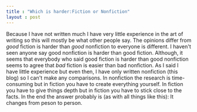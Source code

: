 ```yaml
---
title : "Which is harder:Fiction or Nonfiction"
layout : post
---
```

Because I have not written much I have very little experience in the art of writing so this will mostly be what other
people say.
The opinions differ from _good_ fiction is harder than _good_ nonfiction to everyone is different. I haven't
seen anyone say good nonfiction is harder than good fiction. Although, it seems that everybody who said good fiction is
harder than good nonfiction seems to agree that _bad_ fiction is easier than bad nonfiction. As I said I have little
experience but even then, I have only written nonfiction (this blog) so I can't make any comparisons.
In nonfiction the research is time-consuming but in fiction you have to create everything yourself. In fiction you
have to give things depth but in fiction you have to stick close to the facts.
In the end the answer probably is (as with all things like this): It changes from peson to person. 